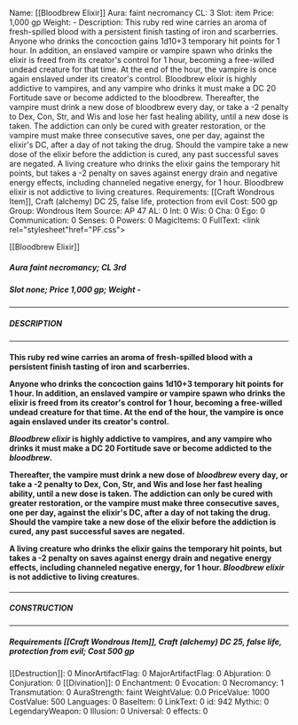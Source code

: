 Name: [[Bloodbrew Elixir]]
Aura: faint necromancy
CL: 3
Slot: item
Price: 1,000 gp
Weight: -
Description: This ruby red wine carries an aroma of fresh-spilled blood with a persistent finish tasting of iron and scarberries. Anyone who drinks the concoction gains 1d10+3 temporary hit points for 1 hour. In addition, an enslaved vampire or vampire spawn who drinks the elixir is freed from its creator's control for 1 hour, becoming a free-willed undead creature for that time. At the end of the hour, the vampire is once again enslaved under its creator's control. Bloodbrew elixir is highly addictive to vampires, and any vampire who drinks it must make a DC 20 Fortitude save or become addicted to the bloodbrew. Thereafter, the vampire must drink a new dose of bloodbrew every day, or take a -2 penalty to Dex, Con, Str, and Wis and lose her fast healing ability, until a new dose is taken. The addiction can only be cured with greater restoration, or the vampire must make three consecutive saves, one per day, against the elixir's DC, after a day of not taking the drug. Should the vampire take a new dose of the elixir before the addiction is cured, any past successful saves are negated. A living creature who drinks the elixir gains the temporary hit points, but takes a -2 penalty on saves against energy drain and negative energy effects, including channeled negative energy, for 1 hour. Bloodbrew elixir is not addictive to living creatures.
Requirements: [[Craft Wondrous Item]], Craft (alchemy) DC 25, false life, protection from evil
Cost: 500 gp
Group: Wondrous Item
Source: AP 47
AL: 0
Int: 0
Wis: 0
Cha: 0
Ego: 0
Communication: 0
Senses: 0
Powers: 0
MagicItems: 0
FullText: <link rel="stylesheet"href="PF.css"><div class="heading"><p class="alignleft">[[Bloodbrew Elixir]]</p><div style="clear: both;"></div></div><div><h5><b>Aura </b>faint necromancy; <b>CL </b>3rd</h5><h5><b>Slot </b>none; <b>Price </b>1,000 gp; <b>Weight </b>-</h5></div><hr/><div><h5><b>DESCRIPTION</b></h5></div><hr/><div><h4><p>This ruby red wine carries an aroma of fresh-spilled blood with a persistent finish tasting of iron and scarberries.</p><p>Anyone who drinks the concoction gains 1d10+3 temporary hit points for 1 hour. In addition, an enslaved vampire or vampire spawn who drinks the elixir is freed from its creator's control for 1 hour, becoming a free-willed undead creature for that time. At the end of the hour, the vampire is once again enslaved under its creator's control.</p><p><i>Bloodbrew elixir</i> is highly addictive to vampires, and any vampire who drinks it must make a DC 20 Fortitude save or become addicted to the <i>bloodbrew</i>.</p><p>Thereafter, the vampire must drink a new dose of <i>bloodbrew</i> every day, or take a -2 penalty to Dex, Con, Str, and Wis and lose her fast healing ability, until a new dose is taken. The addiction can only be cured with greater restoration, or the vampire must make three consecutive saves, one per day, against the elixir's DC, after a day of not taking the drug. Should the vampire take a new dose of the elixir before the addiction is cured, any past successful saves are negated.</p><p>A living creature who drinks the elixir gains the temporary hit points, but takes a -2 penalty on saves against energy drain and negative energy effects, including channeled negative energy, for 1 hour. <i>Bloodbrew elixir</i> is not addictive to living creatures.</p></h4></div><hr/><div><h5><b>CONSTRUCTION</b></h5></div><hr/><div><h5><b>Requirements </b>[[Craft Wondrous Item]], Craft (alchemy) DC 25, <i>false life</i>, <i>protection from evil</i>; <b>Cost </b>500 gp</h5></div>
[[Destruction]]: 0
MinorArtifactFlag: 0
MajorArtifactFlag: 0
Abjuration: 0
Conjuration: 0
[[Divination]]: 0
Enchantment: 0
Evocation: 0
Necromancy: 1
Transmutation: 0
AuraStrength: faint
WeightValue: 0.0
PriceValue: 1000
CostValue: 500
Languages: 0
BaseItem: 0
LinkText: 0
id: 942
Mythic: 0
LegendaryWeapon: 0
Illusion: 0
Universal: 0
effects: 0
